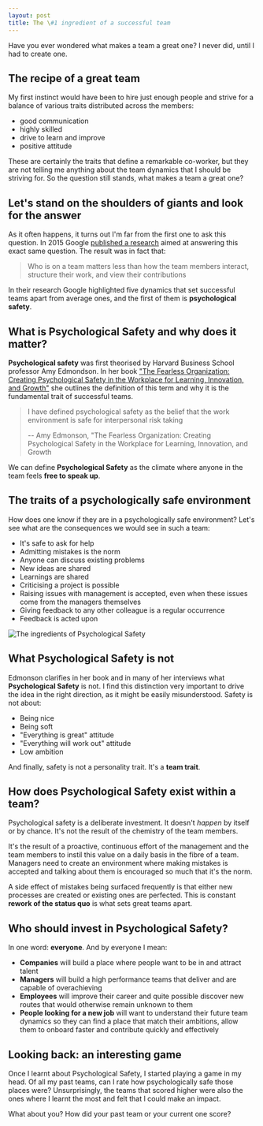 ```yaml
---
layout: post
title: The \#1 ingredient of a successful team
---
```


Have you ever wondered what makes a team a great one?
I never did, until I had to create one.

## The recipe of a great team

My first instinct would have been to hire just enough people and strive for a balance of various traits distributed across the members:

- good communication
- highly skilled
- drive to learn and improve
- positive attitude

These are certainly the traits that define a remarkable co-worker, but they are not telling me anything about the team dynamics that I should be striving for.
So the question still stands, what makes a team a great one?

## Let's stand on the shoulders of giants and look for the answer

As it often happens, it turns out I'm far from the first one to ask this question.
In 2015 Google [published a research](https://apnews.com/article/8c60341cc1da47e084b8e17e62e83c98) aimed at answering this exact same question.
The result was in fact that:

> Who is on a team matters less than how the team members interact, structure their work, and view their contributions

In their research Google highlighted five dynamics that set successful teams apart from average ones, and the first of them is **psychological safety**.

## What is Psychological Safety and why does it matter?

**Psychological safety** was first theorised by Harvard Business School professor Amy Edmondson.
In her book ["The Fearless Organization: Creating Psychological Safety in the Workplace for Learning, Innovation, and Growth"](https://www.amazon.com/gp/product/1119477247?ie=UTF8&tag=aurelio0b-20&camp=1789&linkCode=xm2&creativeASIN=1119477247) she outlines the definition of this term and why it is the fundamental trait of successful teams.

> I have defined psychological safety as the belief that the work environment is safe for interpersonal risk taking
>
> -- Amy Edmonson, "The Fearless Organization: Creating Psychological Safety in the Workplace for Learning, Innovation, and Growth

We can define **Psychological Safety** as the climate where anyone in the team feels **free to speak up**.

## The traits of a psychologically safe environment

How does one know if they are in a psychologically safe environment? Let's see what are the consequences we would see in such a team:

- It's safe to ask for help
- Admitting mistakes is the norm
- Anyone can discuss existing problems
- New ideas are shared
- Learnings are shared
- Criticising a project is possible
- Raising issues with management is accepted, even when these issues come from the managers themselves
- Giving feedback to any other colleague is a regular occurrence
- Feedback is acted upon

![The ingredients of Psychological Safety](https://dev-to-uploads.s3.amazonaws.com/i/r9y3ds1sf3pheu4a9k5w.png)

## What Psychological Safety is not

Edmonson clarifies in her book and in many of her interviews what **Psychological Safety** is not. I find this distinction very important to drive the idea in the right direction, as it might be easily misunderstood.
Safety is not about:

- Being nice
- Being soft
- "Everything is great" attitude
- "Everything will work out" attitude
- Low ambition

And finally, safety is not a personality trait. It's a **team trait**.

## How does Psychological Safety exist within a team?

Psychological safety is a deliberate investment. It doesn't _happen_ by itself or by chance. It's not the result of the chemistry of the team members.

It's the result of a proactive, continuous effort of the management and the team members to instil this value on a daily basis in the fibre of a team. Managers need to create an environment where making mistakes is accepted and talking about them is encouraged so much that it's the norm.

A side effect of mistakes being surfaced frequently is that either new processes are created or existing ones are perfected. This is constant **rework of the status quo** is what sets great teams apart.

## Who should invest in Psychological Safety?

In one word: **everyone**. And by everyone I mean:

- **Companies** will build a place where people want to be in and attract talent
- **Managers** will build a high performance teams that deliver and are capable of overachieving
- **Employees** will improve their career and quite possible discover new routes that would otherwise remain unknown to them
- **People looking for a new job** will want to understand their future team dynamics so they can find a place that match their ambitions, allow them to onboard faster and contribute quickly and effectively

## Looking back: an interesting game

Once I learnt about Psychological Safety, I started playing a game in my head.
Of all my past teams, can I rate how psychologically safe those places were?
Unsurprisingly, the teams that scored higher were also the ones where I learnt the most and felt that I could make an impact.

What about you? How did your past team or your current one score?
